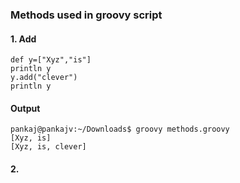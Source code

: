 ### Methods used in groovy script
#### 1. Add
```console
def y=["Xyz","is"]
println y
y.add("clever")
println y
```
#### Output
```console
pankaj@pankajv:~/Downloads$ groovy methods.groovy 
[Xyz, is]
[Xyz, is, clever]
```

#### 2. 
